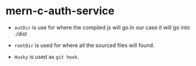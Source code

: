 # mern-c-auth-service

- `outDir` is use for where the compiled js will go.In our case it will go into ./dist

- `rootDir` is used for where all the sourced files will found.
- `Husky` is used as `git hook`.
